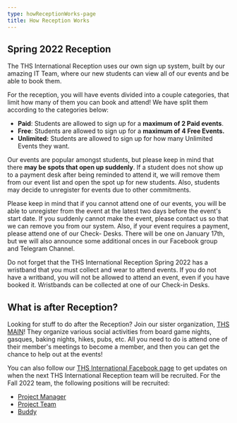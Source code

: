 ```yaml
---
type: howReceptionWorks-page
title: How Reception Works
---
```

## Spring 2022 Reception

The THS International Reception uses our own sign up system, built by our amazing IT Team, where our new students can view all of our events and be able to book them. 

For the reception, you will have events divided into a couple categories, that limit how many of them you can book and attend! We have split them according to the categories below:

* **Paid**: Students are allowed to sign up for a **maximum of 2 Paid events**.
* **Free**: Students are allowed to sign up for a **maximum of 4 Free Events.**
* **Unlimited:** Students are allowed to sign up for how many Unlimited Events they want.


Our events are popular amongst students, but please keep in mind that there **may be spots that open up suddenly**. If a student does not show up to a payment  desk after being reminded to attend it, we will remove them from our event list and open the spot up for new students. Also, students may decide to unregister for events due to other commitments. 

Please keep in mind that if you cannot attend one of our events, you will be able to unregister from the event at the latest two days before the event's start date. If you suddenly cannot make the event, please contact us so that we can remove you from our system. Also, if your event requires a payment, please attend one of our Check- Desks. There will be one on January 17th, but we will also announce some additional onces in our Facebook group and Telegram Channel.

Do not forget that the THS International Reception Spring 2022 has a wristband that you must collect and wear to attend events. If you do not have a writband, you will not be allowed to attend an event, even if you have booked it. Wristbands can be collected at one of our Check-in Desks. 

## What is after Reception?

Looking for stuff to do after the Reception? Join our sister organization, [THS MAIN](https://www.facebook.com/THSMAIN)! They organize various social activities from board game nights, gasques, baking nights, hikes, pubs, etc. All you need to do is attend one of their member's meetings to become a member, and then you can get the chance to help out at the events! 

You can also follow our [THS International Facebook page](https://www.facebook.com/thsint) to get updates on when the next THS International Reception team will be recruited. For the Fall 2022 team, the following positions will be recruited:

* [Project Manager](https://www.thsint.se/pm)
* [Project Team](https://www.thsint.se/pt)
* [Buddy](https://www.thsint.se/buddies)
